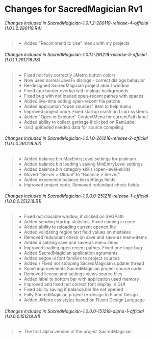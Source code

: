  # Changes for SacredMagician Rv1
  ###### Changes included in SacredMagician-1.0.1.2-280119-release-4-official (1.0.1.2.280119.R4)

> - Added "Recommend to Use" menu with my projects

  ###### Changes included in SacredMagician-1.0.1.1-291218-release-3-official (1.0.1.1.291218.R3)

> - Fixed not fully correctly JMetro button colors
> - Now used normal JavaFx dialogs - correct dialogs behavior
> - Re-designed SacredMagician project about window
> - Fixed app border overlap with dialogs backgrounds
> - Fixed bug with not loaded open-recent pathes with spaces
> - Added live-time adding open-recent file patche
> - Added application "open sources" item to help menu
> - Improved project code. Fixed startup crash on Linux systems
> - Added "Open in Explorer" ContextMenu for currentPath label
> - Added ability to collect garbage if clicked on RamLabel
> - (src) uploaded needed data for source compiling

  ###### Changes included in SacredMagician-1.0.1.0-261218-release-2-official (1.0.1.0.261218.R2)

> - Added balance.bin MaxEntryLevel settings for platinum
> - Added balance.bin loading \ saving MinEntryLevel settings
> - Added balance.bin category skills (open-level-skills)
> - Moved "Server > Global" to "Balance > Server"
> - Added experience balance.bin settings fields
> - Improved project code. Removed redundant check fields

  ###### Changes included in SacredMagician-1.0.0.0-251218-release-1-official (1.0.0.0.251218.R1)

> - Fixed not closable window, if clicked on SVGPath
> - Added sending startup statistics. Fixed naming in code
> - Added ability to reloading current opened file
> - Added validating region text field values on mistakes
> - Removed redundant check on save and save-as menu-items
> - Added disabling save and save-as menu items
> - Improved loading open recent pathes. Fixed one logic bug
> - Added SacredMagician application agruments
> - Added segoe ui font families to project sources
> - Added \ Fixed not stopping SacredMagician updater thread
> - Some improvements SacredMagician project source code
> - Removed license and settings views source files
> - Added label to bottom bar with application used memory
> - Improved and fixed not correct font display in GUI
> - Fixed ability saving if balance.bin file not opened
> - Fully SacredMagician project re-design to Fluent Design
> - Added JMetro css styles based on Fluent Design Language

  ###### Changes included in SacredMagician-1.0.0.0-151218-alpha-1-official (1.0.0.0.151218.A1)

> - The first alpha version of the project SacredMagician